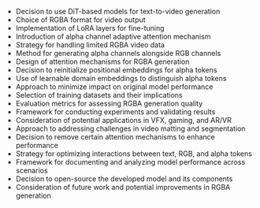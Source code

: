 - Decision to use DiT-based models for text-to-video generation
- Choice of RGBA format for video output
- Implementation of LoRA layers for fine-tuning
- Introduction of alpha channel adaptive attention mechanism
- Strategy for handling limited RGBA video data
- Method for generating alpha channels alongside RGB channels
- Design of attention mechanisms for RGBA generation
- Decision to reinitialize positional embeddings for alpha tokens
- Use of learnable domain embeddings to distinguish alpha tokens
- Approach to minimize impact on original model performance
- Selection of training datasets and their implications
- Evaluation metrics for assessing RGBA generation quality
- Framework for conducting experiments and validating results
- Consideration of potential applications in VFX, gaming, and AR/VR
- Approach to addressing challenges in video matting and segmentation
- Decision to remove certain attention mechanisms to enhance performance
- Strategy for optimizing interactions between text, RGB, and alpha tokens
- Framework for documenting and analyzing model performance across scenarios
- Decision to open-source the developed model and its components
- Consideration of future work and potential improvements in RGBA generation